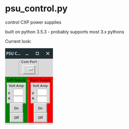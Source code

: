 # psu_control.py
control CXP power supplies

built on python 3.5.3 - probably supports most 3.x pythons

Current look:

![Screenshot](psu_control.png)
